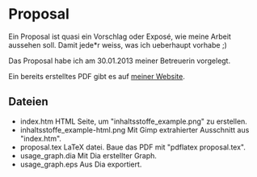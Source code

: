# Proposal

Ein Proposal ist quasi ein Vorschlag oder Exposé, wie meine Arbeit
aussehen soll. Damit jede*r weiss, was ich ueberhaupt vorhabe ;)

Das Proposal habe ich am 30.01.2013 meiner Betreuerin vorgelegt.

Ein bereits erstelltes PDF gibt es auf [meiner Website][web].

## Dateien

* index.htm
	HTML Seite, um "inhaltsstoffe_example.png" zu erstellen.
* inhaltsstoffe_example-html.png
	Mit Gimp extrahierter Ausschnitt aus "index.htm".
* proposal.tex
	LaTeX datei. Baue das PDF mit "pdflatex proposal.tex".
* usage_graph.dia
	Mit Dia erstellter Graph.
* usage_graph.eps
	Aus Dia exportiert.

[web]: http://yhaupenthal.org/bachelor.htm
